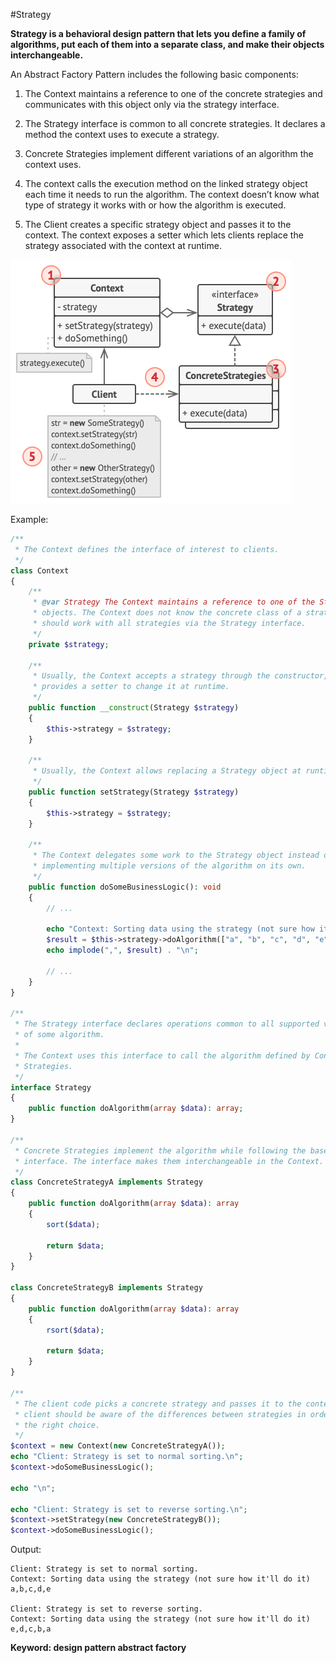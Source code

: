#Strategy

**Strategy is a behavioral design pattern that lets you define a family of algorithms, put each of them into a separate class, and make their objects interchangeable.**

An Abstract Factory Pattern includes the following basic components:

1. The Context maintains a reference to one of the concrete strategies and communicates with this object only via the strategy interface.

2. The Strategy interface is common to all concrete strategies. It declares a method the context uses to execute a strategy.

3. Concrete Strategies implement different variations of an algorithm the context uses.

4. The context calls the execution method on the linked strategy object each time it needs to run the algorithm. The context doesn’t know what type of strategy it works with or how the algorithm is executed.

5. The Client creates a specific strategy object and passes it to the context. The context exposes a setter which lets clients replace the strategy associated with the context at runtime.
  
![Alt text](../../images/design-patterns/behavioral-design-patterns/strategy-structure.png?raw=true "Abstract Factory Pattern Structure")

Example:
```php
/**
 * The Context defines the interface of interest to clients.
 */
class Context
{
    /**
     * @var Strategy The Context maintains a reference to one of the Strategy
     * objects. The Context does not know the concrete class of a strategy. It
     * should work with all strategies via the Strategy interface.
     */
    private $strategy;

    /**
     * Usually, the Context accepts a strategy through the constructor, but also
     * provides a setter to change it at runtime.
     */
    public function __construct(Strategy $strategy)
    {
        $this->strategy = $strategy;
    }

    /**
     * Usually, the Context allows replacing a Strategy object at runtime.
     */
    public function setStrategy(Strategy $strategy)
    {
        $this->strategy = $strategy;
    }

    /**
     * The Context delegates some work to the Strategy object instead of
     * implementing multiple versions of the algorithm on its own.
     */
    public function doSomeBusinessLogic(): void
    {
        // ...

        echo "Context: Sorting data using the strategy (not sure how it'll do it)\n";
        $result = $this->strategy->doAlgorithm(["a", "b", "c", "d", "e"]);
        echo implode(",", $result) . "\n";

        // ...
    }
}

/**
 * The Strategy interface declares operations common to all supported versions
 * of some algorithm.
 *
 * The Context uses this interface to call the algorithm defined by Concrete
 * Strategies.
 */
interface Strategy
{
    public function doAlgorithm(array $data): array;
}

/**
 * Concrete Strategies implement the algorithm while following the base Strategy
 * interface. The interface makes them interchangeable in the Context.
 */
class ConcreteStrategyA implements Strategy
{
    public function doAlgorithm(array $data): array
    {
        sort($data);

        return $data;
    }
}

class ConcreteStrategyB implements Strategy
{
    public function doAlgorithm(array $data): array
    {
        rsort($data);

        return $data;
    }
}

/**
 * The client code picks a concrete strategy and passes it to the context. The
 * client should be aware of the differences between strategies in order to make
 * the right choice.
 */
$context = new Context(new ConcreteStrategyA());
echo "Client: Strategy is set to normal sorting.\n";
$context->doSomeBusinessLogic();

echo "\n";

echo "Client: Strategy is set to reverse sorting.\n";
$context->setStrategy(new ConcreteStrategyB());
$context->doSomeBusinessLogic();
```
Output:

    Client: Strategy is set to normal sorting.
    Context: Sorting data using the strategy (not sure how it'll do it)
    a,b,c,d,e
    
    Client: Strategy is set to reverse sorting.
    Context: Sorting data using the strategy (not sure how it'll do it)
    e,d,c,b,a
    
**Keyword: design pattern abstract factory**